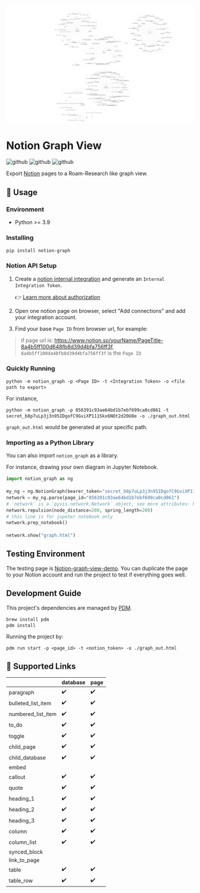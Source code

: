 ![](images/snap.png)

# Notion Graph View

![github](https://img.shields.io/badge/python-3.9-blue.svg) ![github](https://img.shields.io/badge/license-MIT-green.svg) ![github](https://img.shields.io/badge/notion_version-2022.06.28-lightgrey.svg)

Export [Notion](https://notion.so) pages to a Roam-Research like graph view.

## 📜 Usage

### Environment

- Python >= 3.9

### Installing

```shell
pip install notion-graph
```

### Notion API Setup

1. Create a [notion internal integration](https://www.notion.so/my-integrations) and generate an `Internal Integration Token`.

   👉 [Learn more about authorization](https://developers.notion.com/docs/authorization)

2. Open one notion page on browser, select "Add connections" and add your integration account.
3. Find your base `Page ID` from browser url, for example:

> if page url is: https://www.notion.so/yourName/PageTitle-8a4b5ff100d648fb8d39d4bfa756ff3f, `8a4b5ff100da48fb8d39d4bfa756ff3f` is the `Page ID`

### Quickly Running

```shell
python -m notion_graph -p <Page ID> -t <Integration Token> -o <file path to export>
```

For instance,

```shell
python -m notion_graph -p 856391c93ae64bd1b7ebf699ca0cd861 -t secret_b8p7uLp3j3n95IDgofC9GviXP111Skx6NOt2d20U8e -o ./graph_out.html
```

`graph_out.html` would be generated at your specific path.

### Importing as a Python Library

You can also import `notion_graph` as a library.

For instance, drawing your own diagram in Jupyter Notebook.

```python
import notion_graph as ng

my_ng = ng.NotionGraph(bearer_token="secret_b8p7uLp3j3n95IDgofC9GviXP111Skx6NOt2d20U8e")
network = my_ng.parse(page_id="856391c93ae64bd1b7ebf699ca0cd861")
# `network` is a `pyvis.network.Network` object, see more attributes: https://pyvis.readthedocs.io/en/latest/documentation.html
network.repulsion(node_distance=200, spring_length=200)
# this line is for jupeter notebook only
network.prep_notebook()

network.show("graph.html")
```

## Testing Environment

The testing page is [Notion-graph-view-demo](https://sund.notion.site/Notion-graph-view-Demo-856391c93ae64bd1b7ebf699ca0cd861). You can duplicate the page to your Notion account and run the project to test if everything goes well.

## Development Guide

This project's dependencies are managed by [PDM](https://pdm.fming.dev/latest/).

```shell
brew install pdm
pdm install
```

Running the project by:

```shell
pdm run start -p <page_id> -t <notion_token> -o ./graph_out.html
```

## 🔗 Supported Links

|                    | database | page |
| ------------------ | -------- | ---- |
| paragraph          | ✔️       | ✔️   |
| bulleted_list_item | ✔️       | ✔️   |
| numbered_list_item | ✔️       | ✔️   |
| to_do              | ✔️       | ✔️   |
| toggle             | ✔️       | ✔️   |
| child_page         | ✔️       | ✔️   |
| child_database     | ✔️       | ✔️   |
| embed              |          |      |
| callout            | ✔️       | ✔️   |
| quote              | ✔️       | ✔️   |
| heading_1          | ✔️       | ✔️   |
| heading_2          | ✔️       | ✔️   |
| heading_3          | ✔️       | ✔️   |
| column             | ✔️       | ✔️   |
| column_list        | ✔️       | ✔️   |
| synced_block       |          |      |
| link_to_page       |          |      |
| table              | ✔️       | ✔️   |
| table_row          | ✔️       | ✔️   |

